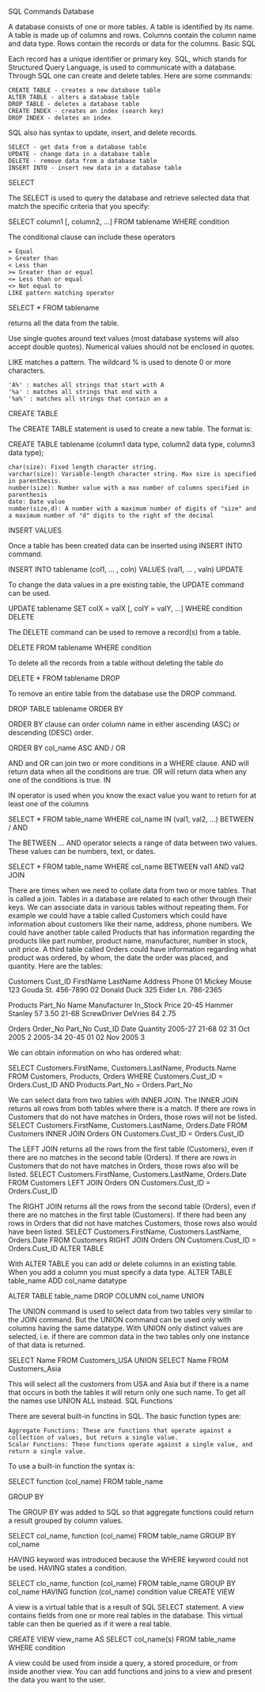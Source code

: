 SQL Commands
Database

A database consists of one or more tables. A table is identified by its name. A table is made up of columns and rows. Columns contain the column name and data type. Rows contain the records or data for the columns.
Basic SQL

Each record has a unique identifier or primary key. SQL, which stands for Structured Query Language, is used to communicate with a database. Through SQL one can create and delete tables. Here are some commands:

    CREATE TABLE - creates a new database table
    ALTER TABLE - alters a database table
    DROP TABLE - deletes a database table
    CREATE INDEX - creates an index (search key)
    DROP INDEX - deletes an index

SQL also has syntax to update, insert, and delete records.

    SELECT - get data from a database table
    UPDATE - change data in a database table
    DELETE - remove data from a database table
    INSERT INTO - insert new data in a database table

SELECT

The SELECT is used to query the database and retrieve selected data that match the specific criteria that you specify:

SELECT column1 [, column2, ...]
FROM tablename
WHERE condition

The conditional clause can include these operators

    = Equal
    > Greater than
    < Less than
    >= Greater than or equal
    <= Less than or equal
    <> Not equal to
    LIKE pattern matching operator

SELECT * FROM tablename

returns all the data from the table.

Use single quotes around text values (most database systems will also accept double quotes). Numerical values should not be enclosed in quotes.

LIKE matches a pattern. The wildcard % is used to denote 0 or more characters.

    'A%' : matches all strings that start with A
    '%a' : matches all strings that end with a
    '%a%' : matches all strings that contain an a

CREATE TABLE

The CREATE TABLE statement is used to create a new table. The format is:

CREATE TABLE tablename
(column1 data type,
column2 data type,
column3 data type);

    char(size): Fixed length character string.
    varchar(size): Variable-length character string. Max size is specified in parenthesis.
    number(size): Number value with a max number of columns specified in parenthesis
    date: Date value
    number(size,d): A number with a maximum number of digits of "size" and a maximum number of "d" digits to the right of the decimal

INSERT VALUES

Once a table has been created data can be inserted using INSERT INTO command.

INSERT INTO tablename
(col1, ... , coln)
VALUES (val1, ... , valn)
UPDATE

To change the data values in a pre existing table, the UPDATE command can be used.

UPDATE tablename
SET colX = valX [, colY = valY, ...]
WHERE condition
DELETE

The DELETE command can be used to remove a record(s) from a table.

DELETE FROM tablename
WHERE condition

To delete all the records from a table without deleting the table do

DELETE * FROM tablename
DROP

To remove an entire table from the database use the DROP command.

DROP TABLE tablename
ORDER BY

ORDER BY clause can order column name in either ascending (ASC) or descending (DESC) order.

ORDER BY col_name ASC
AND / OR

AND and OR can join two or more conditions in a WHERE clause. AND will return data when all the conditions are true. OR will return data when any one of the conditions is true.
IN

IN operator is used when you know the exact value you want to return for at least one of the columns

SELECT * FROM table_name WHERE col_name IN (val1, val2, ...)
BETWEEN / AND

The BETWEEN ... AND operator selects a range of data between two values. These values can be numbers, text, or dates.

SELECT * FROM table_name WHERE col_name BETWEEN val1 AND val2
JOIN

There are times when we need to collate data from two or more tables. That is called a join. Tables in a database are related to each other through their keys. We can associate data in various tables without repeating them. For example we could have a table called Customers which could have information about customers like their name, address, phone numbers. We could have another table called Products that has information regarding the products like part number, product name, manufacturer, number in stock, unit price. A third table called Orders could have information regarding what product was ordered, by whom, the date the order was placed, and quantity. Here are the tables:

Customers Cust_ID 	FirstName 	LastName 	Address 	Phone
01 	Mickey 	Mouse 	123 Gouda St. 	456-7890
02 	Donald 	Duck 	325 Eider Ln. 	786-2365

Products Part_No 	Name 	Manufacturer 	In_Stock 	Price
20-45 	Hammer 	Stanley 	57 	3.50
21-68 	ScrewDriver 	DeVries 	84 	2.75

Orders Order_No 	Part_No 	Cust_ID 	Date 	Quantity
2005-27 	21-68 	02 	31 Oct 2005 	2
2005-34 	20-45 	01 	02 Nov 2005 	3

We can obtain information on who has ordered what:

SELECT Customers.FirstName, Customers.LastName, Products.Name
FROM Customers, Products, Orders
WHERE Customers.Cust_ID = Orders.Cust_ID AND Products.Part_No = Orders.Part_No

We can select data from two tables with INNER JOIN. The INNER JOIN returns all rows from both tables where there is a match. If there are rows in Customers that do not have matches in Orders, those rows will not be listed.
SELECT Customers.FirstName, Customers.LastName, Orders.Date
FROM Customers
INNER JOIN Orders
ON Customers.Cust_ID = Orders.Cust_ID

The LEFT JOIN returns all the rows from the first table (Customers), even if there are no matches in the second table (Orders). If there are rows in Customers that do not have matches in Orders, those rows also will be listed.
SELECT Customers.FirstName, Customers.LastName, Orders.Date
FROM Customers
LEFT JOIN Orders
ON Customers.Cust_ID = Orders.Cust_ID

The RIGHT JOIN returns all the rows from the second table (Orders), even if there are no matches in the first table (Customers). If there had been any rows in Orders that did not have matches Customers, those rows also would have been listed.
SELECT Customers.FirstName, Customers.LastName, Orders.Date
FROM Customers
RIGHT JOIN Orders
ON Customers.Cust_ID = Orders.Cust_ID
ALTER TABLE

With ALTER TABLE you can add or delete columns in an existing table. When you add a column you must specify a data type.
ALTER TABLE table_name
ADD col_name datatype

ALTER TABLE table_name
DROP COLUMN col_name
UNION

The UNION command is used to select data from two tables very similar to the JOIN command. But the UNION command can be used only with columns having the same datatype. With UNION only distinct values are selected, i.e. if there are common data in the two tables only one instance of that data is returned.

SELECT Name FROM Customers_USA
UNION
SELECT Name FROM Customers_Asia

This will select all the customers from USA and Asia but if there is a name that occurs in both the tables it will return only one such name. To get all the names use UNION ALL instead.
SQL Functions

There are several built-in functins in SQL. The basic function types are:

    Aggregate Functions: These are functions that operate against a collection of values, but return a single value.
    Scalar Functions: These functions operate against a single value, and return a single value.

To use a built-in function the syntax is:

SELECT function (col_name) FROM table_name

GROUP BY

The GROUP BY was added to SQL so that aggregate functions could return a result grouped by column values.

SELECT col_name, function (col_name) FROM table_name GROUP BY col_name

HAVING keyword was introduced because the WHERE keyword could not be used. HAVING states a condition.

SELECT clo_name, function (col_name) FROM table_name
GROUP BY col_name
HAVING function (col_name) condition value
CREATE VIEW

A view is a virtual table that is a result of SQL SELECT statement. A view contains fields from one or more real tables in the database. This virtual table can then be queried as if it were a real table.

CREATE VIEW view_name AS
SELECT col_name(s)
FROM table_name
WHERE condition

A view could be used from inside a query, a stored procedure, or from inside another view. You can add functions and joins to a view and present the data you want to the user.
